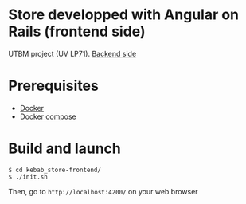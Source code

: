 # Store developped with Angular on Rails (frontend side)

UTBM project (UV LP71).
[Backend side](https://github.com/vareversat/kebab_store-backend)

# Prerequisites

* [Docker](https://docs.docker.com/install/)
* [Docker compose](https://docs.docker.com/compose/install/)

# Build and launch

```shell
$ cd kebab_store-frontend/
$ ./init.sh
```
Then, go to `http://localhost:4200/` on your web browser
